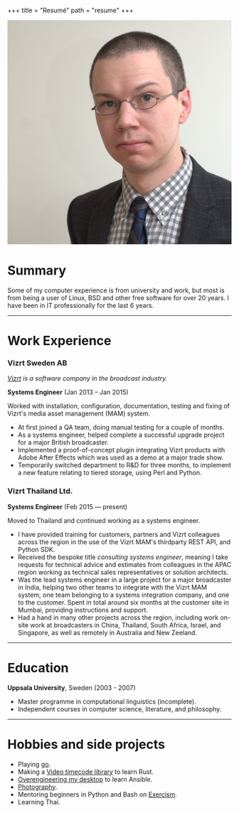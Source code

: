 +++
title = "Resumé"
path = "resume"
+++

![Portrait](portrait.jpeg)

# Summary

Some of my computer experience is from university and work, but most is from being a user of Linux, BSD and other free software for over 20 years. I have been in IT professionally for the last 6 years.

---

# Work Experience

### Vizrt Sweden AB

*[Vizrt][] is a software company in the broadcast industry.*

**Systems Engineer** (Jan 2013 – Jan 2015)

Worked with installation, configuration, documentation, testing and fixing of Vizrt's media asset management (MAM) system.

* At first joined a QA team, doing manual testing for a couple of months.
* As a systems engineer, helped complete a successful upgrade project for a major British broadcaster.
* Implemented a proof-of-concept plugin integrating Vizrt products with Adobe After Effects which was used as a demo at a major trade show.
* Temporarily switched department to R&D for three months, to implement a new feature relating to tiered storage, using Perl and Python.

### Vizrt Thailand Ltd.

**Systems Engineer** (Feb 2015 — present)

Moved to Thailand and continued working as a systems engineer.

* I have provided training for customers, partners and Vizrt colleagues across the region in the use of the Vizrt MAM's thirdparty REST API, and Python SDK.
* Received the bespoke title _consulting systems engineer_, meaning I take requests for technical advice and estimates from colleagues in the APAC region working as technical sales representatives or solution architects.
* Was the lead systems engineer in a large project for a major broadcaster in India, helping two other teams to integrate with the Vizrt MAM system, one team belonging to a systems integration company, and one to the customer. Spent in total around six months at the customer site in Mumbai, providing instructions and support.
* Had a hand in many other projects across the region, including work on-site work at broadcasters in China, Thailand, South Africa, Israel, and Singapore, as well as remotely in Australia and New Zeeland.

---

# Education

**Uppsala University**, Sweden (2003 - 2007)

* Master programme in computational linguistics (incomplete).
* Independent courses in computer science, literature, and philosophy.

---

# Hobbies and side projects

* Playing [go](https://online-go.com/player/52248/).
* Making a [Video timecode library](https://gitlab.com/bkhl/video-timecode-rs) to learn Rust.
* [Overengineering my desktop](https://gitlab.com/bkhl/dotfiles/tree/master/.local/share/playbooks) to learn Ansible.
* [Photography](./galleries/_index.md).
* Mentoring beginners in Python and Bash on [Exercism](https://exercism.io/).
* Learning Thai.


[Vizrt]: http://www.vizrt.com
